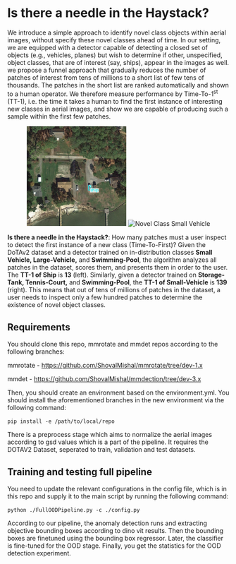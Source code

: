 # Is there a needle in the Haystack?
We introduce a simple approach to identify novel class objects within aerial images, without specify these novel classes
ahead of time. In our setting, we are equipped with a detector capable of detecting a closed set of objects 
(e.g., vehicles, planes) but wish to determine if other, unspecified, object classes, that are of interest (say, ships),
appear in the images as well. we propose a funnel approach that gradually reduces the number of patches of interest from 
tens of millions to a short list of few tens of thousands. The patches in the short list are ranked automatically and 
shown to a human operator. We therefore measure performance by Time-To-$1^{\text{st}}$ (TT-1), i.e. the time it takes a 
human to find the first instance of interesting new classes in aerial images, and show we are capable of producing such 
a sample within the first few patches.

<p align="center">
  <img src="results_for_paper/figures_for_paper/09_ship_revealing_experiemnt_1.png" width="45%" alt="Novel Class Ship">
  <img src="results_for_paper/figures_for_paper/10_small_vehicle_revealing_experiment_2.png" width="45%" alt="Novel Class Small Vehicle">
</p>

**Is there a needle in the Haystack?**: How many patches must a user inspect to detect the first instance of a new class (Time-To-First)? Given the DoTAv2 dataset and a detector trained on in-distribution classes **Small Vehicle, Large-Vehicle,** and **Swimming-Pool**, the algorithm analyzes all patches in the dataset, scores them, and presents them in order to the user.
The **TT-1 of Ship** is **13** (left). Similarly, given a detector trained on **Storage-Tank, Tennis-Court,** and **Swimming-Pool**, the **TT-1 of Small-Vehicle** is **139** (right).
This means that out of tens of millions of patches in the dataset, a user needs to inspect only a few hundred patches to determine the existence of novel object classes.

## Requirements
You should clone this repo, mmrotate and mmdet repos according to the following branches:

mmrotate - https://github.com/ShovalMishal/mmrotate/tree/dev-1.x

mmdet - https://github.com/ShovalMishal/mmdection/tree/dev-3.x

Then, you should create an environment based on the environment.yml.
You should install the aforementioned branches in the new environment via the following command:
```shell
pip install -e /path/to/local/repo
``` 

There is a preprocess stage which aims to normalize the aerial images according to gsd values which is a part of the pipeline. It requires the DOTAV2 Dataset, seperated to train, validation and test datasets.

## Training and testing full pipeline
You need to update the relevant configurations in the config file, which is in this repo and supply it to the main script by running the following command:
```shell
python ./FullOODPipeline.py -c ./config.py 
``` 
According to our pipeline, the anomaly detection runs and extracting objective bounding boxes according to dino vit results. Then the bounding boxes are finetuned using the bounding box regressor.
Later, the classifier is fine-tuned for the OOD stage. 
Finally, you get the statistics for the OOD detection experiment.
